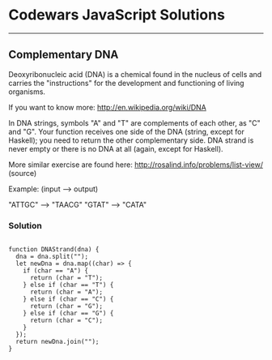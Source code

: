 # Codewars JavaScript Solutions

---

## Complementary DNA

Deoxyribonucleic acid (DNA) is a chemical found in the nucleus of cells and carries the "instructions"
for the development and functioning of living organisms.

If you want to know more: http://en.wikipedia.org/wiki/DNA

In DNA strings, symbols "A" and "T" are complements of each other, as "C" and "G".
Your function receives one side of the DNA (string, except for Haskell);
you need to return the other complementary side.
DNA strand is never empty or there is no DNA at all (again, except for Haskell).

More similar exercise are found here: http://rosalind.info/problems/list-view/ (source)

Example: (input --> output)

"ATTGC" --> "TAACG"
"GTAT" --> "CATA"

### Solution

```

function DNAStrand(dna) {
  dna = dna.split("");
  let newDna = dna.map((char) => {
    if (char == "A") {
      return (char = "T");
    } else if (char == "T") {
      return (char = "A");
    } else if (char == "C") {
      return (char = "G");
    } else if (char == "G") {
      return (char = "C");
    }
  });
  return newDna.join("");
}
```
